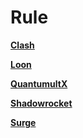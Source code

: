 # Rule

**[Clash](https://github.com/Centralmatrix3/Scripts-Rules/tree/master/Rule/Clash)**

**[Loon](https://github.com/Centralmatrix3/Scripts-Rules/tree/master/Rule/Loon)**

**[QuantumultX](https://github.com/Centralmatrix3/Scripts-Rules/tree/master/Rule/QuantumultX)**

**[Shadowrocket](https://github.com/Centralmatrix3/Scripts-Rules/tree/master/Rule/Shadowrocket)**

**[Surge](https://github.com/Centralmatrix3/Scripts-Rules/tree/master/Rule/Surge)**
